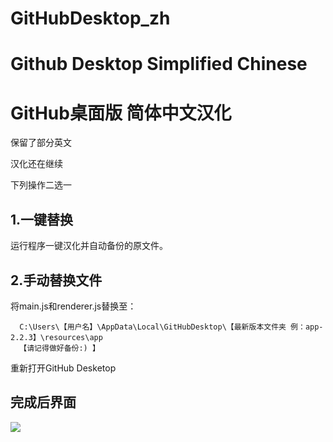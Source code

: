 # GitHubDesktop_zh
Github Desktop Simplified Chinese
==

GitHub桌面版 简体中文汉化
==
保留了部分英文

汉化还在继续

下列操作二选一

1.一键替换
--------
运行程序一键汉化并自动备份的原文件。

2.手动替换文件
---------
将main.js和renderer.js替换至：

      C:\Users\【用户名】\AppData\Local\GitHubDesktop\【最新版本文件夹 例：app-2.2.3】\resources\app
      【请记得做好备份:) 】
      
重新打开GitHub Desketop 

完成后界面
---------

![](https://github.com/lkyero/GitHubDesktop_zh/wiki/Image.PNG)
